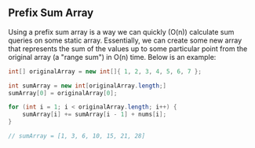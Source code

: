 ## Prefix Sum Array

Using a prefix sum array is a way we can quickly (O(n)) calculate sum queries on some static array. Essentially, we can create some new array that represents the sum of the values up to some particular point from the original array (a "range sum") in O(n) time. Below is an example:

```Java
int[] originalArray = new int[]{ 1, 2, 3, 4, 5, 6, 7 };

int sumArray = new int[originalArray.length;]
sumArray[0] = originalArray[0];

for (int i = 1; i < originalArray.length; i++) {
    sumArray[i] += sumArray[i - 1] + nums[i];
}

// sumArray = [1, 3, 6, 10, 15, 21, 28]
```
